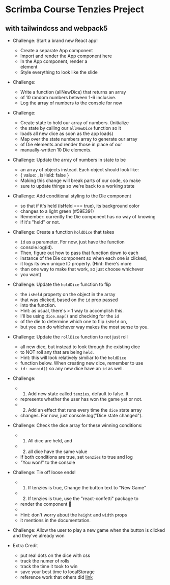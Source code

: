 # Scrimba Course Tenzies Preject

## with tailwindcss and webpack5


* Challenge: Start a brand new React app!
  - Create a separate App component
  - Import and render the App component here
  - In the App component, render a <main> element
  - Style everything to look like the slide

* Challenge:
  - Write a function (allNewDice) that returns an array 
  - of 10 random numbers between 1-6 inclusive.
  - Log the array of numbers to the console for now

* Challenge:
  - Create state to hold our array of numbers. (Initialize
  - the state by calling our `allNewDice` function so it 
  - loads all new dice as soon as the app loads)
  - Map over the state numbers array to generate our array
  - of Die elements and render those in place of our
  - manually-written 10 Die elements.
 
* Challenge: Update the array of numbers in state to be
  - an array of objects instead. Each object should look like:
  - { value: <random number>, isHeld: false }
  - Making this change will break parts of our code, so make
  - sure to update things so we're back to a working state

* Challenge: Add conditional styling to the Die component
  - so that if it's held (isHeld === true), its background color
  - changes to a light green (#59E391)
  - Remember: currently the Die component has no way of knowing
  - if it's "held" or not.

* Challenge: Create a function `holdDice` that takes
  - `id` as a parameter. For now, just have the function
  - console.log(id).
  - Then, figure out how to pass that function down to each
  - instance of the Die component so when each one is clicked,
  - it logs its own unique ID property. (Hint: there's more
  - than one way to make that work, so just choose whichever
  - you want)

* Challenge: Update the `holdDice` function to flip
  - the `isHeld` property on the object in the array
  - that was clicked, based on the `id` prop passed
  - into the function.
  - Hint: as usual, there's > 1 way to accomplish this.
  - I'll be using `dice.map()` and checking for the `id`
  - of the die to determine which one to flip `isHeld` on,
  - but you can do whichever way makes the most sense to you.

* Challenge: Update the `rollDice` function to not just roll
  - all new dice, but instead to look through the existing dice
  - to NOT roll any that are being `held`.
  - Hint: this will look relatively similiar to the `holdDice`
  - function below. When creating new dice, remember to use
  - `id: nanoid()` so any new dice have an `id` as well.

* Challenge:
  - 1. Add new state called `tenzies`, default to false. It
  -    represents whether the user has won the game yet or not.
  - 2. Add an effect that runs every time the `dice` state array 
  -    changes. For now, just console.log("Dice state changed").
 
* Challenge: Check the dice array for these winning conditions:
  - 1. All dice are held, and
  - 2. all dice have the same value
  - If both conditions are true, set `tenzies` to true and log
  - "You won!" to the console

* Challenge: Tie off loose ends!
  - 1. If tenzies is true, Change the button text to "New Game"
  - 2. If tenzies is true, use the "react-confetti" package to
  -    render the <Confetti /> component 🎉
  - 
  -    Hint: don't worry about the `height` and `width` props
  -    it mentions in the documentation.

* Challenge: Allow the user to play a new game when the button is clicked and they've already won

* Extra Credit
  - put real dots on the dice with css
  - track the numer of rolls
  - track the time it took to win
  - save your best time to localStorage
  - reference work that others did [link](https://github.com/xdelmo/tenzies-game)